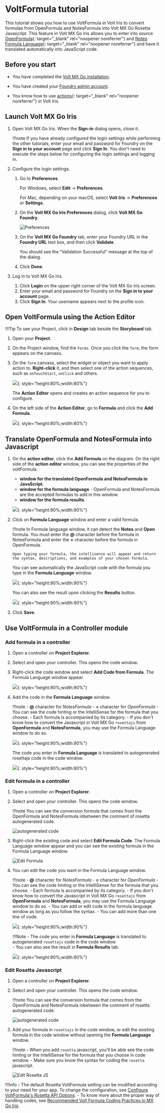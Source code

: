 # VoltFormula tutorial

This tutorial shows you how to use VoltFormula in Volt Iris to convert formulas from OpenFormula and NotesFormula into Volt MX Go Rosetta Javascript. This feature in Volt MX Go Iris allows you to enter into source [OpenFormula](https://docs.oasis-open.org/office/OpenDocument/v1.3/OpenDocument-v1.3-part4-formula.html){: target="_blank" rel="noopener noreferrer"} and [Notes Formula Language](https://help.hcltechsw.com/dom_designer/10.0.1/basic/H_NOTES_FORMULA_LANGUAGE.html){: target="_blank" rel="noopener noreferrer"} and have it translated automatically into JavaScript code.
## Before you start
<!--!!!note
    Make sure you have downloaded the latest version of Volt MX Go Iris before performing the installation.-->

- You have completed the [Volt MX Go installation](installation.md).
- You have created your [Foundry admin account](../howto/foundryadminaccount.md).


- You know how to use [actions](https://opensource.hcltechsw.com/volt-mx-docs/95/docs/documentation/Iris/iris_user_guide/Content/working_with_Action_Editor.html#search-for-an-action-in-action-editor){: target="_blank" rel="noopener noreferrer"} in Volt Iris.

## Launch Volt MX Go Iris

1. Open Volt MX Go Iris. When the **Sign-in** dialog opens, close it.

    !!!note
        If you have already configured the login settings while performing the other tutorials, enter your email and password for Foundry on the **Sign in to your account** page and click **Sign In**. You don't need to execute the steps below for configuring the login settings and logging in. 

2. Configure the login settings.

    1. Go to **Preferences**.
        
        For Windows, select **Edit** &rarr; **Preferences**. 
        
        For Mac, depending on your macOS, select **Volt Iris** &rarr; **Preferences** or **Settings**.

    2. On the **Volt MX Go Iris Preferences** dialog, click **Volt MX Go Foundry**.

        ![Preferences](../assets/images/dipreference.png)

    3. On the **Volt MX Go Foundry** tab, enter your Foundry URL in the **Foundry URL** text box, and then click **Validate**.
        
        You should see the “Validation Successful” message at the top of the dialog.
    
    4. Click **Done**.

3. Log in to Volt MX Go Iris.
    1. Click **Login** on the upper right corner of the Volt MX Go Iris screen.
    2. Enter your email and password for Foundry on the **Sign in to your account** page.
    3. Click **Sign In**. Your username appears next to the profile icon.

<!--1. Open the **Volt MX Go Iris**. This opens the Iris log-in screen. Click the close button.

    !!!note
        If the Iris newly installed, the close button is accessible. However, once the preference is modified, the close button is no longer appear during login.

    Wait until the MX Go Foundry preference has been verified before logging in.

    **Validation of MX Go preference:**
        
    1. Click  the home ![](../assets/images/dihome.png){: style="height:3%;width:3%"} icon.
    2. Open the **Volt Iris** menu bar for Mac and **Edit** menu bar for Windows and click **Preferences**.
    3. This opens the **Volt Iris Preferences**. Click on **Volt MX Foundry**.
    4. Fill in the **Foundry URL** with your Foundry hostname, and click **Validate**.
        ![Preferences](../assets/images/dipreference.png)

    5. Click **Done**. 


4. Enter your **Foundry app credentials** in Volt MX Go Iris and click **Sign-in**.

    ![Log in screen](../assets/images/dilogin.png)-->

## Open VoltFormula using the Action Editor

!!!Tip
    To see your Project, click in **Design** tab beside the **Storyboard** tab.

1. Open your **Project**.
2. On the Project window, find the `Forms`. Once you click the `form`, the form appears on the canvass.  
3. On the `form` canvass, select the widget or object you want to apply action to. **Right-click** it, and then select one of the action sequences, such as `onTouchStart`, `onClick` and others. 

    ![](../assets/images/vfaction.png){: style="height:80%;width:80%"}

    The **Action Editor** opens and creates an action sequence for you to configure.

4. On the left side of the **Action Editor**, go to **Formula** and click the **Add Formula**.
    
    ![](../assets/images/vfactioneditor.png){: style="height:80%;width:80%"}

## Translate OpenFormula and NotesFormula into Javascript

1. On the **action editor**, click the **Add Formula** on the diagram. On the right side of the **action editor** window, you can see the properties of the voltFormula.
    - **window for the translated OpenFormula and NotesFormula in JavaScript.**
    - **window for the formula language** - OpenFormula and NotesFormula are the accepted formulas to add in this window.
    - **window for the formula results**.
    
    ![](../assets/images/vfactioneditor.png){: style="height:90%;width:90%"}

2. Click on **Formula Language** window and enter a valid formula.

    !!!note
        In Formula language  window, it can detect the **Notes** and **Open** formula. You must enter the **@** character before the formula in NotesFormula and enter the **=** character before the formula in OpenFormula.

       Upon typing your formula, the intellisence will appear and return the syntax, descriptions, and examples of your chosen formula.
    
    You can see automatically the JavaScript code with the formula you type in the **Formula Language** window.

    ![](../assets/images/vfactionformula.png){: style="height:90%;width:90%"}

    You can also see the result upon clicking the **Results** button.

    ![](../assets/images/vfjavaresults.png){: style="height:90%;width:90%"}

4. Click **Save**.
 
## Use VoltFormula in a Controller module
### Add formula in a controller
1. Open a controller on **Project Explorer.**
2. Select and open your controller. This opens the code window.
3. Right-click the code window and select **Add Code from Formula**. The Formula Language window appear.

    ![](../assets/images/vfaddcode.png){: style="height:90%;width:90%"}
 
4. Add the code in the **Formula Language** window.

	!!!note
        - **@** character for *NotesFormula*
	    - **=** character  for *OpenFormula*
	    - You can see the code hinting or the IntelliSense for the formula that you choose.
        - Each formula is accompanied by its category.
	    - If you don't know how to convert the Javascript in Volt MX Go `rosettajs` from **OpenFormula** and **NotesFormula**, you may use the Formula Language window to do so.
      
    ![](../assets/images/vfsyntax.png){: style="height:90%;width:90%"}
  
    The code you enter in **Formula Language** is translated to autogenerated rosettajs code in the code window.   
    
    ![](../assets/images/vfrosoutput.png){: style="height:90%;width:90%"}  

### Edit formula in a controller
1. Open a controller on **Project Explorer**.
2. Select and open your controller. This opens the code window.

    !!!note
        You can see the conversion formula that comes from the OpenFormula and NotesFormula inbetween the comment  of rosetta autogenerated code.
        
    ![autogenerated code](../assets/images/vfeditform.png)

3. Right-click the existing code and select **Edit Formula Code**. The Formula Language window appear and you can see the existing formula in the Formula Language window.

    ![Edit Formula](../assets/images/vfclickedit.png)

4. You can edit the code you want in the Formula Language window.

    !!!note
        - **@** character for *NotesFormula*
        - **=** character  for *OpenFormula*
        - You can see the code hinting or the IntelliSense for the formula that you choose.
        - Each formula is accompanied by its category.
        - If you don't know how to convert the Javascript in Volt MX Go `rosettajs` from **OpenFormula** and **NotesFormula**, you may use the Formula Language window to do so.
        - You can add or edit code in the formula language window as long as you follow the syntax.
        - You can add more than one line of code. 
    
    ![](../assets/images/vfsyntax1.png){: style="height:90%;width:90%"}
    
    !!!Note
        - The code you enter in **Formula Language** is translated to autogenerated `rosettajs` code in the code window.  
        - You can also see the result in **Formula Results** tab.

    
    ![](../assets/images/vfresedit.png){: style="height:90%;width:90%"}
      

### Edit Rosetta Javascript

1. Open a controller on **Project Explorer**.
2. Select and open your controller. This opens the code window.

    !!!note
        You can see the conversion formula that comes from the OpenFormula and NotesFormula inbetween the comment  of rosetta autogenerated code.
        
    ![autogenerated code](../assets/images/vfeditform.png)

3. Add your formula in `rosettajs` in the code window, or edit the existing formula in the code window without opening the **Formula Language** window.

    !!!note
        - When you add `rosetta` javascript,  you'll be able see the code hinting or the IntelliSense for the formula that you choose in code window.
        - Make sure you know the syntax for coding the `rosetta` javascript.
        
    ![Edit Rosetta JS](../assets/images/vfjavaedit.png)
     
!!!Info
    - The default Rosetta VoltFormula setting can be modified according to your need for your app. To change the configuration, see [Configure VoltFormula's Rosetta API Options](../howto/configrosetta.md).
    - To know more about the proper way of handling codes, see [Recommended Volt Formula Coding Practices in MX Go Iris](../topicguides/vfcodingguides.md).

